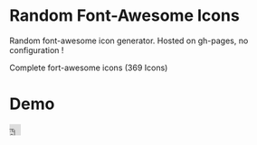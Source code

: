 Random Font-Awesome Icons
==============

Random font-awesome icon generator. Hosted on gh-pages, no configuration !

Complete fort-awesome icons (369 Icons)

Demo
====
<iframe src="http://dbtek.github.io/fa-random-icon/fa-random.html" allowtransparency="true" frameborder="0" scrolling="0" width="20" height="20" />
<iframe src="http://dbtek.github.io/fa-random-icon/fa-random.html" allowtransparency="true" frameborder="0" scrolling="0" width="20" height="20" />
<iframe src="http://dbtek.github.io/fa-random-icon/fa-random.html" allowtransparency="true" frameborder="0" scrolling="0" width="20" height="20" />

Usage
=====

``` html
<iframe src="http://dbtek.github.io/fa-random-icon/fa-random.html" allowtransparency="true" frameborder="0" scrolling="0" width="20" height="20" />
```

This is it, Enjoy !

License
=======

[MIT](http://opensource.org/licenses/MIT)

